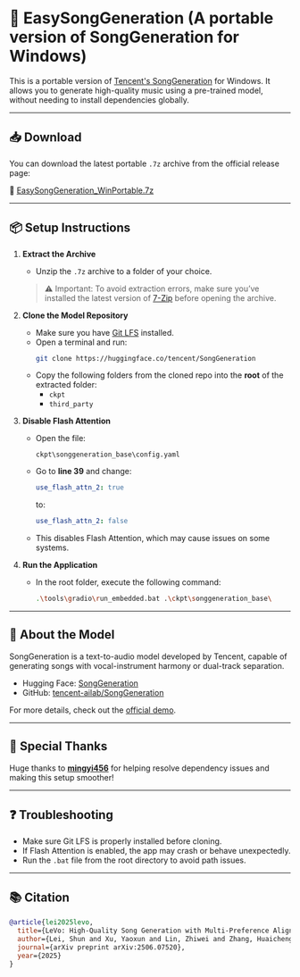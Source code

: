 # 🎵 EasySongGeneration (A portable version of SongGeneration for Windows)

This is a portable version of [Tencent's SongGeneration](https://huggingface.co/tencent/SongGeneration) for Windows. It allows you to generate high-quality music using a pre-trained model, without needing to install dependencies globally.

---

## 📥 Download

You can download the latest portable `.7z` archive from the official release page:

🔗 [EasySongGeneration_WinPortable.7z](https://github.com/ScalierBullet63/EasySongGeneration/releases/latest/download/EasySongGeneration_WinPortable.7z)

---

## 📦 Setup Instructions

1. **Extract the Archive**

   - Unzip the `.7z` archive to a folder of your choice.

   > ⚠️ Important: To avoid extraction errors, make sure you’ve installed the latest version of [7-Zip](https://www.7-zip.org/download.html) before opening the archive.

2. **Clone the Model Repository**

   - Make sure you have [Git LFS](https://git-lfs.com/) installed.
   - Open a terminal and run:
     ```bash
     git clone https://huggingface.co/tencent/SongGeneration
     ```
   - Copy the following folders from the cloned repo into the **root** of the extracted folder:
     - `ckpt`
     - `third_party`

3. **Disable Flash Attention**

   - Open the file:
     ```
     ckpt\songgeneration_base\config.yaml
     ```
   - Go to **line 39** and change:
     ```yaml
     use_flash_attn_2: true
     ```
     to:
     ```yaml
     use_flash_attn_2: false
     ```
   - This disables Flash Attention, which may cause issues on some systems.

4. **Run the Application**
   - In the root folder, execute the following command:
     ```bash
     .\tools\gradio\run_embedded.bat .\ckpt\songgeneration_base\
     ```

---

## 🧠 About the Model

SongGeneration is a text-to-audio model developed by Tencent, capable of generating songs with vocal-instrument harmony or dual-track separation.

- Hugging Face: [SongGeneration](https://huggingface.co/tencent/SongGeneration)
- GitHub: [tencent-ailab/SongGeneration](https://github.com/tencent-ailab/SongGeneration)

For more details, check out the [official demo](https://huggingface.co/spaces/tencent/SongGeneration).

---

## 🙌 Special Thanks

Huge thanks to [**mingyi456**](https://github.com/mingyi456) for helping resolve dependency issues and making this setup smoother!

---

## ❓ Troubleshooting

- Make sure Git LFS is properly installed before cloning.
- If Flash Attention is enabled, the app may crash or behave unexpectedly.
- Run the `.bat` file from the root directory to avoid path issues.

---

## 📚 Citation

```bibtex
@article{lei2025levo,
  title={LeVo: High-Quality Song Generation with Multi-Preference Alignment},
  author={Lei, Shun and Xu, Yaoxun and Lin, Zhiwei and Zhang, Huaicheng and Tan, Wei and Chen, Hangting and Yu, Jianwei and Zhang, Yixuan and Yang, Chenyu and Zhu, Haina and Wang, Shuai and Wu, Zhiyong and Yu, Dong},
  journal={arXiv preprint arXiv:2506.07520},
  year={2025}
}
```
